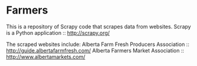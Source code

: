 # Farmers

This is a repository of Scrapy code that scrapes data from websites.
Scrapy is a Python application :: http://scrapy.org/

The scraped websites include:
Alberta Farm Fresh Producers Association :: http://guide.albertafarmfresh.com/
Alberta Farmers Market Association :: http://www.albertamarkets.com/
